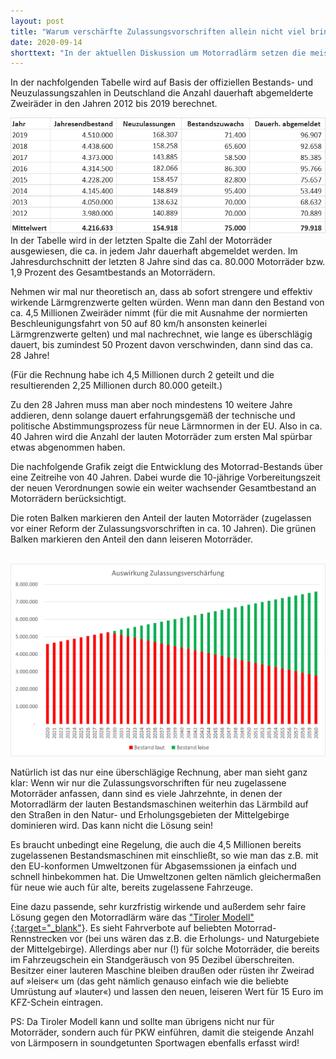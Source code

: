 ```yaml
---
layout: post
title: "Warum verschärfte Zulassungsvorschriften allein nicht viel bringen"
date: 2020-09-14
shorttext: "In der aktuellen Diskussion um Motorradlärm setzen die meisten Politiker auschließlich auf verschärfte Zulassungsvorschriften für Zweiräder. Das bringt aber nur sehr langfristig etwas. In dem nachfolgenden Beitrag wird anhand einer einfacher Rechnung aufgezeigt, dass es aufgrund des Bestandsschutzes und der langen 'Haltbarkeit' von nur saisonal und meist nur bei schönem Wochenendwetter gefahrenen Motorrädern Jahrzehnte dauert, bis die Mehrheit der lauten Fahrzeuge von den Straßen verschwinden."
---
```


In der nachfolgenden Tabelle wird auf Basis der offiziellen Bestands- und Neuzulassungszahlen in Deutschland die Anzahl dauerhaft abgemelderte Zweiräder in den Jahren 2012 bis 2019 berechnet.
<br /> 

<img src="/assets/images/zahlen.jpg" alt="Bestands- und Meldezahlen" title="" />

<br /> 
In der Tabelle wird in der letzten Spalte die Zahl der Motorräder ausgewiesen, die ca. in jedem Jahr dauerhaft abgemeldet werden. Im Jahresdurchschnitt der letzten 8 Jahre sind das ca. 80.000 Motorräder bzw. 1,9 Prozent des Gesamtbestands an Motorrädern.

Nehmen wir mal nur theoretisch an, dass ab sofort strengere und effektiv wirkende Lärmgrenzwerte gelten würden. Wenn man dann den Bestand von ca. 4,5 Millionen Zweiräder nimmt (für die mit Ausnahme der normierten Beschleunigungsfahrt von 50 auf 80 km/h ansonsten keinerlei Lärmgrenzwerte gelten) und mal nachrechnet, wie lange es überschlägig dauert, bis zumindest 50 Prozent davon verschwinden, dann sind das ca. 28 Jahre! 

(Für die Rechnung habe ich 4,5 Millionen durch 2 geteilt und die resultierenden 2,25 Millionen durch 80.000 geteilt.)

Zu den 28 Jahren muss man aber noch mindestens 10 weitere Jahre addieren, denn solange dauert erfahrungsgemäß der technische und politische Abstimmungsprozess für neue Lärmnormen in der EU. Also in ca. 40 Jahren wird die Anzahl der lauten Motorräder zum ersten Mal spürbar etwas abgenommen haben.

Die nachfolgende Grafik zeigt die Entwicklung des Motorrad-Bestands über eine Zeitreihe von 40 Jahren. Dabei wurde die 10-jährige Vorbereitungszeit der neuen Verordnungen sowie ein weiter wachsender Gesamtbestand an Motorrädern berücksichtigt. 

Die roten Balken markieren den Anteil der lauten Motorräder (zugelassen vor einer Reform der Zulassungsvorschriften in ca. 10 Jahren). Die grünen Balken markieren den Anteil den dann leiseren Motorräder.

<br /> 

<img src="/assets/images/entwicklung.jpg" alt="Bestands- und Meldezahlen" title="" />

<br /> 

Natürlich ist das nur eine überschlägige Rechnung, aber man sieht ganz klar: Wenn wir nur die Zulassungsvorschriften für neu zugelassene Motorräder anfassen, dann sind es viele Jahrzehnte, in denen der Motorradlärm der lauten Bestandsmaschinen weiterhin das Lärmbild auf den Straßen in den Natur- und Erholungsgebieten der Mittelgebirge dominieren wird. Das kann nicht die Lösung sein! 

Es braucht unbedingt eine Regelung, die auch die 4,5 Millionen bereits zugelassenen Bestandsmaschinen mit einschließt, so wie man das z.B. mit den EU-konformen Umweltzonen für Abgasemssionen ja einfach und schnell hinbekommen hat. Die Umweltzonen gelten nämlich gleichermaßen für neue wie auch für alte, bereits zugelassene Fahrzeuge.

Eine dazu passende, sehr kurzfristig wirkende und außerdem sehr faire Lösung gegen den Motorradlärm wäre das <span style="text-decoration: underline;">["Tiroler Modell"](https://www.spiegel.de/auto/oesterreich-tirol-beschliesst-fahrverbote-fuer-laute-motorraeder-a-d049f6ac-9c2e-48b8-bb82-c4bb5190466d){:target="_blank"}</span>. Es sieht Fahrverbote auf beliebten Motorrad-Rennstrecken vor (bei uns wären das z.B. die Erholungs- und Naturgebiete der Mittelgebirge). Allerdings aber nur (!) für solche Motorräder, die bereits im Fahrzeugschein ein Standgeräusch von 95 Dezibel überschreiten. Besitzer einer lauteren Maschine bleiben draußen oder rüsten ihr Zweirad auf »leiser« um (das geht nämlich genauso einfach wie die beliebte Umrüstung auf »lauter«) und lassen den neuen, leiseren Wert für 15 Euro im KFZ-Schein eintragen.

PS: Da Tiroler Modell kann und sollte man übrigens nicht nur für Motorräder, sondern auch für PKW einführen, damit die steigende Anzahl von Lärmposern in soundgetunten Sportwagen ebenfalls erfasst wird!

